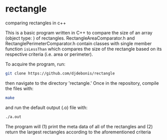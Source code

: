 # rectangle
comparing rectangles in c++

This is a basic program written in C++ to compare the size of an array (object type: <vector>) of rectangles. RectangleAreaComparator.h and RectanglePerimeterComparator.h contain classes with single member function `isLessThan` which compares the size of the rectangle based on its respective criteria (i.e. area or perimeter).

To acquire the program, run:

```bash
git clone https://github.com/djdebonis/rectangle
```

then navigate to the directory 'rectangle.' Once in the repository, compile the files with:

```bash
make
```

and run the default output (.o) file with:

```bash
./a.out
```

The program will (1) print the meta data of all of the rectangles and (2) return the largest rectangles according to the aforementioned criteria
